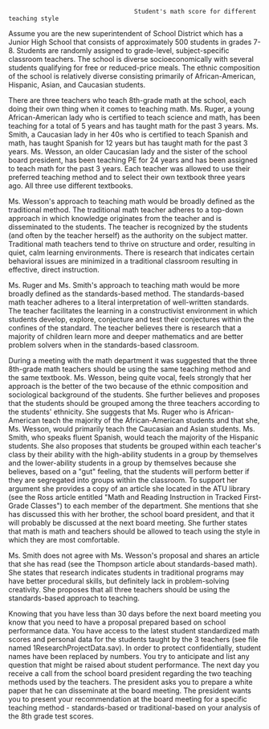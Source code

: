                                        Student's math score for different teaching style

Assume you are the new superintendent of School District which has a Junior High School that consists of approximately 500 students in grades 7-8. Students are randomly assigned to grade-level, subject-specific classroom teachers. The school is diverse socioeconomically with several students qualifying for free or reduced-price meals. The ethnic composition of the school is relatively diverse consisting primarily of African-American, Hispanic, Asian, and Caucasian students.

There are three teachers who teach 8th-grade math at the school, each doing their own thing when it comes to teaching math. Ms. Ruger, a young African-American lady who is certified to teach science and math, has been teaching for a total of 5 years and has taught math for the past 3 years. Ms. Smith, a Caucasian lady in her 40s who is certified to teach Spanish and math, has taught Spanish for 12 years but has taught math for the past 3 years. Ms. Wesson, an older Caucasian lady and the sister of the school board president, has been teaching PE for 24 years and has been assigned to teach math for the past 3 years. Each teacher was allowed to use their preferred teaching method and to select their own textbook three years ago. All three use different textbooks.

Ms. Wesson's approach to teaching math would be broadly defined as the traditional method. The traditional math teacher adheres to a top-down approach in which knowledge originates from the teacher and is disseminated to the students. The teacher is recognized by the students (and often by the teacher herself) as the authority on the subject matter. Traditional math teachers tend to thrive on structure and order, resulting in quiet, calm learning environments. There is research that indicates certain behavioral issues are minimized in a traditional classroom resulting in effective, direct instruction.

Ms. Ruger and Ms. Smith's approach to teaching math would be more broadly defined as the standards-based method. The standards-based math teacher adheres to a literal interpretation of well-written standards. The teacher facilitates the learning in a constructivist environment in which students develop, explore, conjecture and test their conjectures within the confines of the standard. The teacher believes there is research that a majority of children learn more and deeper mathematics and are better problem solvers when in the standards-based classroom.

During a meeting with the math department it was suggested that the three 8th-grade math teachers should be using the same teaching method and the same textbook. Ms. Wesson, being quite vocal, feels strongly that her approach is the better of the two because of the ethnic composition and sociological background of the students. She further believes and proposes that the students should be grouped among the three teachers according to the students' ethnicity. She suggests that Ms. Ruger who is African-American teach the majority of the African-American students and that she, Ms. Wesson, would primarily teach the Caucasian and Asian students. Ms. Smith, who speaks fluent Spanish, would teach the majority of the Hispanic students. She also proposes that students be grouped within each teacher's class by their ability with the high-ability students in a group by themselves and the lower-ability students in a group by themselves because she believes, based on a "gut" feeling, that the students will perform better if they are segregated into groups within the classroom. To support her argument she provides a copy of an article she located in the ATU library (see the Ross article entitled "Math and Reading Instruction in Tracked First-Grade Classes") to each member of the department. She mentions that she has discussed this with her brother, the school board president, and that it will probably be discussed at the next board meeting. She further states that math is math and teachers should be allowed to teach using the style in which they are most comfortable.

Ms. Smith does not agree with Ms. Wesson's proposal and shares an article that she has read (see the Thompson article about standards-based math). She states that research indicates students in traditional programs may have better procedural skills, but definitely lack in problem-solving creativity. She proposes that all three teachers should be using the standards-based approach to teaching.

Knowing that you have less than 30 days before the next board meeting you know that you need to have a proposal prepared based on school performance data.  You have access to the latest student standardized math scores and personal data for the students taught by the 3 teachers (see file named 1ResearchProjectData.sav).   In order to protect confidentially, student names have been replaced by numbers.  You try to anticipate and list any question that might be raised about student performance. 
The next day you receive a call from the school board president regarding the two teaching methods used by the teachers. The president asks you to prepare a white paper that he can disseminate at the board meeting. The president wants you to present your recommendation at the board meeting for a specific teaching method - standards-based or traditional-based on your analysis of the 8th grade test scores.

